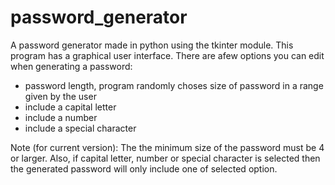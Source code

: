 # password_generator
A password generator made in python using the tkinter module.
This program has a graphical user interface.
There are afew options you can edit when generating a password:
- password length, program randomly choses size of password in a range given by the user
- include a capital letter
- include a number 
- include a special character

Note (for current version): 
The the minimum size of the password must be 4 or larger. Also, if capital letter, number or special character is selected then the generated password will only include one of selected option. 
